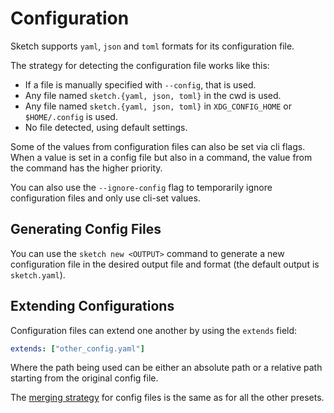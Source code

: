 # Configuration

Sketch supports `yaml`, `json` and `toml` formats for its configuration file.

The strategy for detecting the configuration file works like this:
- If a file is manually specified with `--config`, that is used.
- Any file named `sketch.{yaml, json, toml}` in the cwd is used.
- Any file named `sketch.{yaml, json, toml}` in `XDG_CONFIG_HOME` or `$HOME/.config` is used.
- No file detected, using default settings.

Some of the values from configuration files can also be set via cli flags. When a value is set in a config file but also in a command, the value from the command has the higher priority.

You can also use the `--ignore-config` flag to temporarily ignore configuration files and only use cli-set values.

## Generating Config Files

You can use the `sketch new <OUTPUT>` command to generate a new configuration file in the desired output file and format (the default output is `sketch.yaml`).

## Extending Configurations

Configuration files can extend one another by using the `extends` field:

```yaml
extends: ["other_config.yaml"]
```

Where the path being used can be either an absolute path or a relative path starting from the original config file.

The [merging strategy](../presets/summary.md#extending-presets) for config files is the same as for all the other presets.
